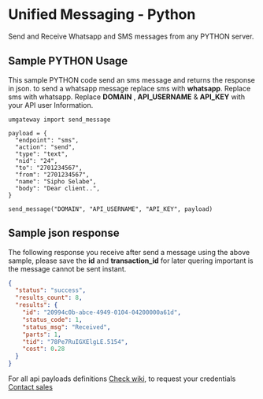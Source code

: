 # Unified Messaging - Python
Send and Receive Whatsapp and SMS messages from any PYTHON server.

## Sample PYTHON Usage
This sample PYTHON code send an sms message and returns the response in json. to send a whatsapp message replace sms with **whatsapp**.
Replace sms with whatsapp. Replace **DOMAIN** , **API_USERNAME** & **API_KEY** with your API user Information.

```
umgateway import send_message

payload = {
  "endpoint": "sms",
  "action": "send",
  "type": "text",
  "nid": "24",
  "to": "2701234567",
  "from": "2701234567",
  "name": "Sipho Selabe",
  "body": "Dear client..",
}

send_message("DOMAIN", "API_USERNAME", "API_KEY", payload)
```

## Sample json response
The following response you receive after send a message using the above sample, please save the **id** and **transaction_id** for later quering important is the message cannot be sent instant.

```json
{
  "status": "success",
  "results_count": 8,
  "results": {
    "id": "20994c0b-abce-4949-0104-04200000a61d",
    "status_code": 1,
    "status_msg": "Received",
    "parts": 1,
    "tid": "78Pe7RuIGXElgLE.5154",
    "cost": 0.28
  }
}
```

For all api payloads definitions [Check wiki](https://github.com/xiigroup/Unified-Messaging-Py/wiki), to request your credentials [Contact sales](https://xiigroup.co.za/#contact)
